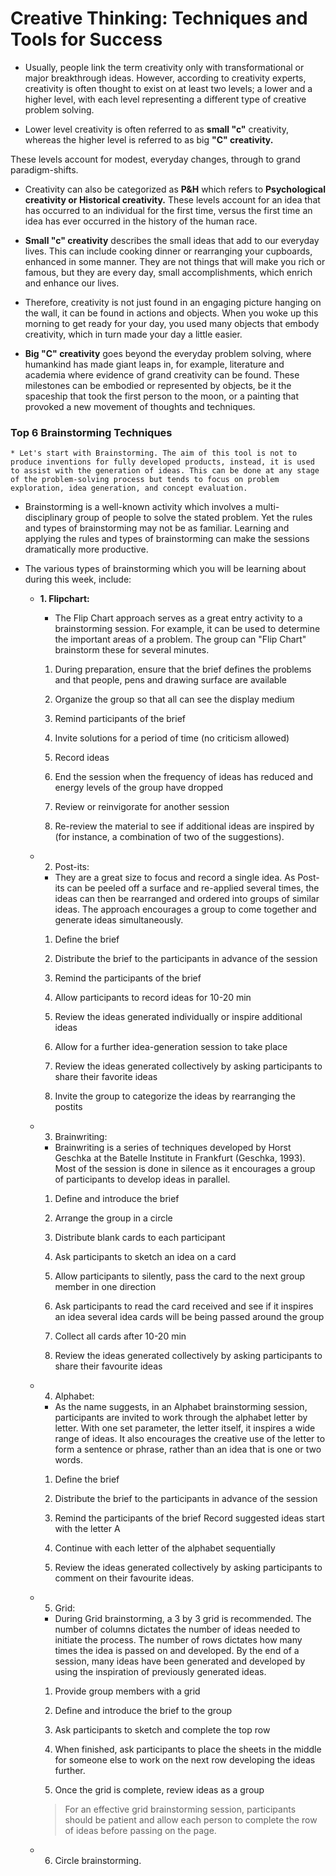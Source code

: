 # Creative Thinking: Techniques and Tools for Success

* Usually, people link the term creativity only with transformational or major breakthrough ideas. However, according to creativity experts, creativity is often thought to exist on at least two levels; a lower and a higher level, with each level representing a different type of creative problem solving.

* Lower level creativity is often referred to as **small "c"** creativity, whereas the higher level is referred to as big **"C" creativity.**

These levels account for modest, everyday changes, through to grand paradigm-shifts.

* Creativity can also be categorized as **P&H** which refers to **Psychological creativity or Historical creativity.** These levels account for an idea that has occurred to an individual for the first time, versus the first time an idea has ever occurred in the history of the human race.

* **Small "c" creativity** describes the small ideas that add to our everyday lives. This can include cooking dinner or rearranging your cupboards, enhanced in some manner. They are not things that will make you rich or famous, but they are every day, small accomplishments, which enrich and enhance our lives. 

* Therefore, creativity is not just found in an engaging picture hanging on the wall, it can be found in actions and objects. When you woke up this morning to get ready for your day, you used many objects that embody creativity, which in turn made your day a little easier.

* **Big "C" creativity** goes beyond the everyday problem solving, where humankind has made giant leaps in, for example, literature and academia where evidence of grand creativity can be found. These milestones can be embodied or represented by objects, be it the spaceship that took the first person to the moon, or a painting that provoked a new movement of thoughts and techniques.

### Top 6 Brainstorming Techniques
    
    * Let's start with Brainstorming. The aim of this tool is not to produce inventions for fully developed products, instead, it is used to assist with the generation of ideas. This can be done at any stage of the problem-solving process but tends to focus on problem exploration, idea generation, and concept evaluation.

* Brainstorming is a well-known activity which involves a multi-disciplinary group of people to solve the stated problem. Yet the rules and types of brainstorming may not be as familiar. Learning and applying the rules and types of brainstorming can make the sessions dramatically more productive.

* The various types of brainstorming which you will be learning about during this week, include:
    
    * **1. Flipchart:**
        - The Flip Chart approach serves as a great entry activity to a brainstorming session. For example, it can be used to determine the important areas of a problem. The group can "Flip Chart" brainstorm these for several minutes.     
        
        1. During preparation, ensure that the brief defines the problems and that people, pens and drawing surface are available
        
        2. Organize the group so that all can see the display medium

        3. Remind participants of the brief

        4. Invite solutions for a period of time (no criticism allowed)

        5. Record ideas

        6. End the session when the frequency of ideas has reduced and energy levels of the group have dropped

        7. Review or reinvigorate for another session

        8. Re-review the material to see if additional ideas are inspired by (for instance, a combination of two of the suggestions).

    * 2. Post-its:
        - They are a great size to focus and record a single idea. As Post-its can be peeled off a surface and re-applied several times, the ideas can then be rearranged and ordered into groups of similar ideas. The approach encourages a group to come together and generate ideas simultaneously. 
        
        1. Define the brief

        2. Distribute the brief to the participants in advance of the session

        3. Remind the participants of the brief

        4. Allow participants to record ideas for 10-20 min

        5. Review the ideas generated individually or inspire additional ideas 

        6. Allow for a further idea-generation session to take place 

        7. Review the ideas generated collectively by asking participants to share their favorite ideas 

        8. Invite the group to categorize the ideas by rearranging the postits 

    * 3. Brainwriting: 
        - Brainwriting is a series of techniques developed by Horst Geschka at the Batelle Institute in Frankfurt (Geschka, 1993). Most of the session is done in silence as it encourages a group of participants to develop ideas in parallel.
        1. Define and introduce the brief

        2. Arrange the group in a circle

        3. Distribute blank cards to each participant

        4. Ask participants to sketch an idea on a card

        5. Allow participants to silently, pass the card to the next group member in one direction

        6. Ask participants to read the card received and see if it inspires an idea several idea cards will be being passed around the group

        7. Collect all cards after 10-20 min

        8. Review the ideas generated collectively by asking participants to share their favourite ideas

	* 4. Alphabet:
        - As the name suggests, in an Alphabet brainstorming session, participants are invited to work through the alphabet letter by letter. With one set parameter, the letter itself, it inspires a wide range of ideas. It also encourages the creative use of the letter to form a sentence or phrase, rather than an idea that is one or two words. 
        
        1. Define the brief

        2. Distribute the brief to the participants in advance of the session

        3. Remind the participants of the brief Record suggested ideas start with the letter A

        4. Continue with each letter of the alphabet sequentially

        5. Review the ideas generated collectively by asking participants to comment on their favourite ideas.
 
	* 5. Grid:
        - During Grid brainstorming, a 3 by 3 grid is recommended. The number of columns dictates the number of ideas needed to initiate the process. The number of rows dictates how many times the idea is passed on and developed. By the end of a session, many ideas have been generated and developed by using the inspiration of previously generated ideas.

        1. Provide group members with a grid 

        2. Define and introduce the brief to the group

        3. Ask participants to sketch and complete the top row

        4. When finished, ask participants to place the sheets in the middle for someone else to work on the next row developing the ideas further.
        5. Once the grid is complete, review ideas as a group

        > For an effective grid brainstorming session, participants should be patient and allow each person to complete the row of ideas before passing on the page. 

    * 6. Circle brainstorming.

